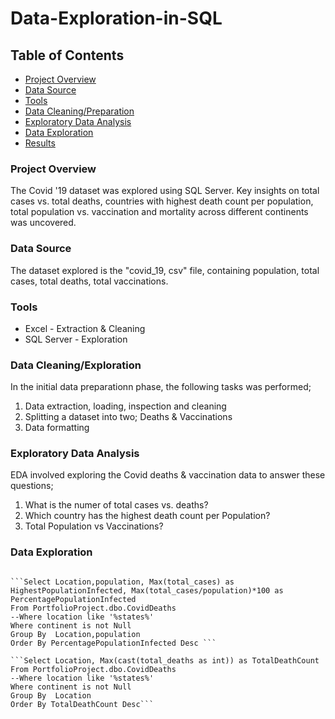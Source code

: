 # Data-Exploration-in-SQL

## Table of Contents 
- [Project Overview](#project-overview)
- [Data Source](#data-source)
- [Tools](#tools)
- [Data Cleaning/Preparation](#datacleaning-preparation)
- [Exploratory Data Analysis](#exploratory-data-analysis)
- [Data Exploration](#data-exploration)
- [Results](#results)

### Project Overview
The Covid '19 dataset was explored using SQL Server. Key insights on total cases vs. total deaths, countries with highest death count per population, total population vs. vaccination and mortality across different continents was uncovered.

### Data Source
The dataset explored is the "covid_19, csv" file, containing population, total cases, total deaths, total vaccinations.

### Tools
- Excel - Extraction & Cleaning
- SQL Server - Exploration

### Data Cleaning/Exploration
In the initial data preparationn phase, the following tasks was performed;
1. Data extraction, loading, inspection and cleaning
2. Splitting a dataset into two; Deaths & Vaccinations
3. Data formatting

### Exploratory Data Analysis
EDA involved exploring the Covid deaths & vaccination data to answer these questions;
1. What is the numer of total cases vs. deaths?
2. Which country has the highest death count per Population?
3. Total Population vs Vaccinations?

### Data Exploration

``` Total cases vs. Total deaths

```Select Location,population, Max(total_cases) as HighestPopulationInfected, Max(total_cases/population)*100 as PercentagePopulationInfected
From PortfolioProject.dbo.CovidDeaths
--Where location like '%states%'
Where continent is not Null
Group By  Location,population
Order By PercentagePopulationInfected Desc ```

```Select Location, Max(cast(total_deaths as int)) as TotalDeathCount
From PortfolioProject.dbo.CovidDeaths
--Where location like '%states%'
Where continent is not Null
Group By  Location
Order By TotalDeathCount Desc```
